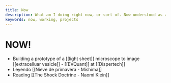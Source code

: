 ```yaml
---
title: Now
description: What am I doing right now, or sort of. Now understood as a continuum and not as an instant.
keywords: now, working, projects
---
```

# NOW!
- Building a prototype of a [[light sheet]] microscope to image [[extracelluar vesicle]] - [[EVQuant]] at [[Dispertech]]
- Leyendo [[Nieve de primavera - Mishima]]
- Reading [[The Shock Doctrine - Naomi Klein]]